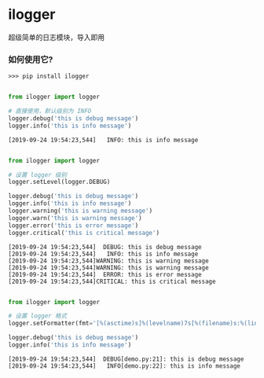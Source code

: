 # ilogger
超级简单的日志模块，导入即用

### 如何使用它?

```shell
>>> pip install ilogger
```


```python

from ilogger import logger

# 直接使用，默认级别为 INFO
logger.debug('this is debug message')
logger.info('this is info message')
```

    [2019-09-24 19:54:23,544]   INFO: this is info message

```python

from ilogger import logger

# 设置 logger 级别
logger.setLevel(logger.DEBUG)

logger.debug('this is debug message')
logger.info('this is info message')
logger.warning('this is warning message')
logger.warn('this is warning message')
logger.error('this is error message')
logger.critical('this is critical message')
```
    [2019-09-24 19:54:23,544]  DEBUG: this is debug message
    [2019-09-24 19:54:23,544]   INFO: this is info message
    [2019-09-24 19:54:23,544]WARNING: this is warning message
    [2019-09-24 19:54:23,544]WARNING: this is warning message
    [2019-09-24 19:54:23,544]  ERROR: this is error message
    [2019-09-24 19:54:23,544]CRITICAL: this is critical message


```python

from ilogger import logger

# 设置 logger 格式
logger.setFormatter(fmt='[%(asctime)s]%(levelname)7s[%(filename)s:%(lineno)s]: %(message)s')

logger.debug('this is debug message')
logger.info('this is info message')
```

    [2019-09-24 19:54:23,544]  DEBUG[demo.py:21]: this is debug message
    [2019-09-24 19:54:23,544]   INFO[demo.py:22]: this is info message




